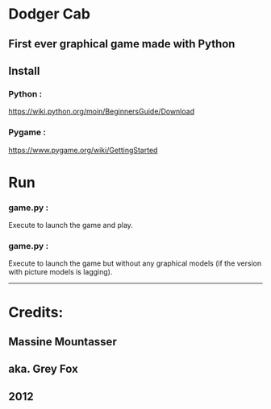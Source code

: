 # Dodger Cab
First ever graphical game made with Python
-------------------------------------------------------------

## Install
### Python :
  https://wiki.python.org/moin/BeginnersGuide/Download
### Pygame :
  https://www.pygame.org/wiki/GettingStarted

# Run
### game.py :
  Execute to launch the game and play.
### game.py :
  Execute to launch the game but without any graphical models
  (if the version with picture models is lagging).
  
-------------------------------------------------------------

# Credits:
##  Massine Mountasser
##  aka. Grey Fox
## 2012
